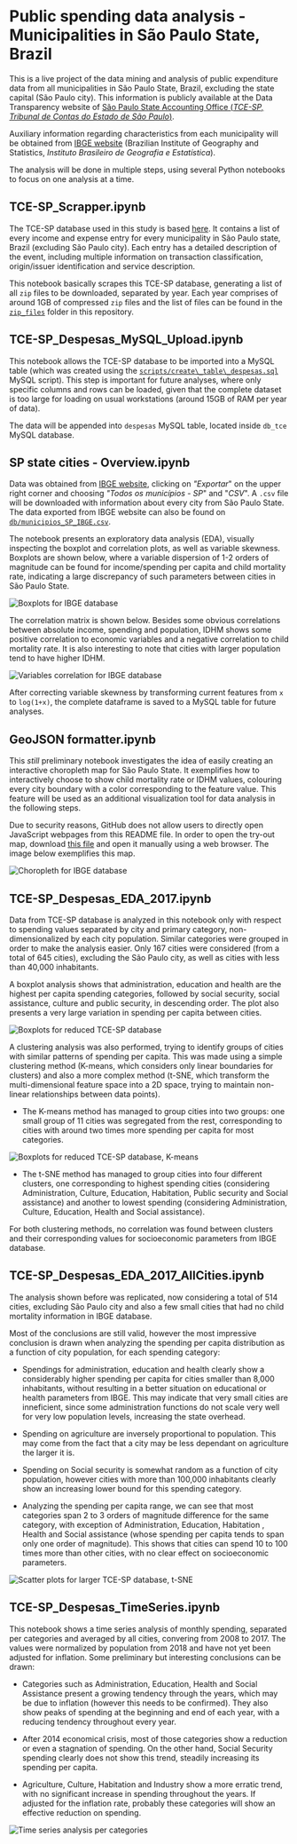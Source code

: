 # Public spending data analysis - Municipalities in São Paulo State, Brazil

This is a live project of the data mining and analysis of public expenditure data from all municipalities in São Paulo State, Brazil, excluding the state capital (São Paulo city). This information is publicly available at the Data Transparency website of [São Paulo State Accounting Office (*TCE-SP, Tribunal de Contas do Estado de São Paulo*)](http://transparencia.tce.sp.gov.br/).

Auxiliary information regarding characteristics from each municipality will be obtained from [IBGE website](https://cidades.ibge.gov.br/pesquisas) (Brazilian Institute of Geography and Statistics, *Instituto Brasileiro de Geografia e Estatística*).

The analysis will be done in multiple steps, using several Python notebooks to focus on one analysis at a time.

## TCE-SP_Scrapper.ipynb

The TCE-SP database used in this study is based [here](http://transparencia.tce.sp.gov.br/municipios-csv). It contains a list of every income and expense entry for every municipality in São Paulo state, Brazil (excluding São Paulo city). Each entry has a detailed description of the event, including multiple information on transaction classification, origin/issuer identification and service description.

This notebook basically scrapes this TCE-SP database, generating a list of all `zip` files to be downloaded, separated by year. Each year comprises of around 1GB of compressed `zip` files and the list of files can be found in the [`zip_files`](https://github.com/Lgcsimoes/tce_sp/tree/master/zip_files) folder in this repository.

## TCE-SP_Despesas_MySQL_Upload.ipynb

This notebook allows the TCE-SP database to be imported into a MySQL table (which was created using the [`scripts/create\_table\_despesas.sql`](https://github.com/Lgcsimoes/tce_sp/blob/master/scripts/create_table_despesas.sql) MySQL script). This step is important for future analyses, where only specific columns and rows can be loaded, given that the complete dataset is too large for loading on usual workstations (around 15GB of RAM per year of data).

The data will be appended into `despesas` MySQL table, located inside `db_tce` MySQL database.

## SP state cities - Overview.ipynb

Data was obtained from [IBGE website](https://www.ibge.gov.br/informacoes-por-cidade-e-estado?t=destaques&c=3549904), clicking on *"Exportar*" on the upper right corner and choosing *"Todos os municípios - SP*" and "*CSV*". A `.csv` file will be downloaded with information about every city from São Paulo State. The data exported from IBGE website can also be found on [`db/municipios_SP_IBGE.csv`](https://github.com/Lgcsimoes/tce_sp/blob/master/db/municipios_SP_IBGE.csv).

The notebook presents an exploratory data analysis (EDA), visually inspecting the boxplot and correlation plots, as well as variable skewness. Boxplots are shown below, where a variable dispersion of 1-2 orders of magnitude can be found for income/spending per capita and child mortality rate, indicating a large discrepancy of such parameters between cities in São Paulo State.

![Boxplots for IBGE database](notebooks/images/ibge_boxplot.png)

The correlation matrix is shown below. Besides some obvious correlations between absolute income, spending and population, IDHM shows some positive correlation to economic variables and a negative correlation to child mortality rate. It is also interesting to note that cities with larger population tend to have higher IDHM.

![Variables correlation for IBGE database](notebooks/images/ibge_correlation.png)

After correcting variable skewness by transforming current features from `x` to `log(1+x)`, the complete dataframe is saved to a MySQL table for future analyses.

## GeoJSON formatter.ipynb

This *still* preliminary notebook investigates the idea of easily creating an interactive choropleth map for São Paulo State. It exemplifies how to interactively choose to show child mortality rate or IDHM values, colouring every city boundary with a color corresponding to the feature value. This feature will be used as an additional visualization tool for data analysis in the following steps.

Due to security reasons, GitHub does not allow users to directly open JavaScript webpages from this README file. In order to open the try-out map, download [this file](https://github.com/Lgcsimoes/tce_sp/blob/master/notebooks/images/Choropleth_tryout.html) and open it manually using a web browser. The image below exemplifies this map.

![Choropleth for IBGE database](notebooks/images/Choropleth_tryout.png)

## TCE-SP_Despesas_EDA_2017.ipynb

Data from TCE-SP database is analyzed in this notebook only with respect to spending values separated by city and primary category, non-dimensionalized by each city population. Similar categories were grouped in order to make the analysis easier. Only 167 cities were considered (from a total of 645 cities), excluding the São Paulo city, as well as cities with less than 40,000 inhabitants.

A boxplot analysis shows that administration, education and health are the highest per capita spending categories, followed by social security, social assistance, culture and public security, in descending order. The plot also presents a very large variation in spending per capita between cities.

![Boxplots for reduced TCE-SP database](notebooks/images/tce_40kCities2017_boxplot.png)

A clustering analysis was also performed, trying to identify groups of cities with similar patterns of spending per capita. This was made using a simple clustering method (K-means, which considers only linear boundaries for clusters) and also a more complex method (t-SNE, which transform the multi-dimensional feature space into a 2D space, trying to maintain non-linear relationships between data points).

- The K-means method has managed to group cities into two groups: one small group of 11 cities was segregated from the rest, corresponding to cities with around two times more spending per capita for most categories.

![Boxplots for reduced TCE-SP database, K-means](notebooks/images/tce_40kCities2017_kmeans_boxplot.png)

- The t-SNE method has managed to group cities into four different clusters, one corresponding to highest spending cities (considering Administration, Culture, Education, Habitation, Public security and Social assistance) and another to lowest spending (considering Administration, Culture, Education, Health and Social assistance).

For both clustering methods, no correlation was found between clusters and their corresponding values for socioeconomic parameters from IBGE database.

## TCE-SP_Despesas_EDA_2017_AllCities.ipynb

The analysis shown before was replicated, now considering a total of 514 cities, excluding São Paulo city and also a few small cities that had no child mortality information in IBGE database.

Most of the conclusions are still valid, however the most impressive conclusion is drawn when analyzing the spending per capita distribution as a function of city population, for each spending category:

- Spendings for administration, education and health clearly show a considerably higher spending per capita for cities smaller than 8,000 inhabitants, without resulting in a better situation on educational or health parameters from IBGE. This may indicate that very small cities are inneficient, since some administration functions do not scale very well for very low population levels, increasing the state overhead.

- Spending on agriculture are inversely proportional to population. This may come from the fact that a city may be less dependant on agriculture the larger it is.

- Spending on Social security is somewhat random as a function of city population, however cities with more than 100,000 inhabitants clearly show an increasing lower bound for this spending category.

- Analyzing the spending per capita range, we can see that most categories span 2 to 3 orders of magnitude difference for the same category, with exception of Administration, Education, Habitation , Health and Social assistance (whose spending per capita tends to span only one order of magnitude). This shows that cities can spend 10 to 100 times more than other cities, with no clear effect on socioeconomic parameters.

![Scatter plots for larger TCE-SP database, t-SNE](notebooks/images/tce_AllCities2017_tsne_per_category.png)

## TCE-SP_Despesas_TimeSeries.ipynb

This notebook shows a time series analysis of monthly spending, separated per categories and averaged by all cities, convering from 2008 to 2017. The values were normalized by population from 2018 and have not yet been adjusted for inflation. Some preliminary but interesting conclusions can be drawn:

- Categories such as Administration, Education, Health and Social Assistance present a growing tendency through the years, which may be due to inflation (however this needs to be confirmed). They also show peaks of spending at the beginning and end of each year, with a reducing tendency throughout every year.

- After 2014 economical crisis, most of those categories show a reduction or even a stagnation of spending. On the other hand, Social Security spending clearly does not show this trend, steadily increasing its spending per capita.

- Agriculture, Culture, Habitation and Industry show a more erratic trend, with no significant increase in spending throughout the years. If adjusted for the inflation rate, probably these categories will show an effective reduction on spending.

![Time series analysis per categories](notebooks/images/tce_TimeSeries.png)
